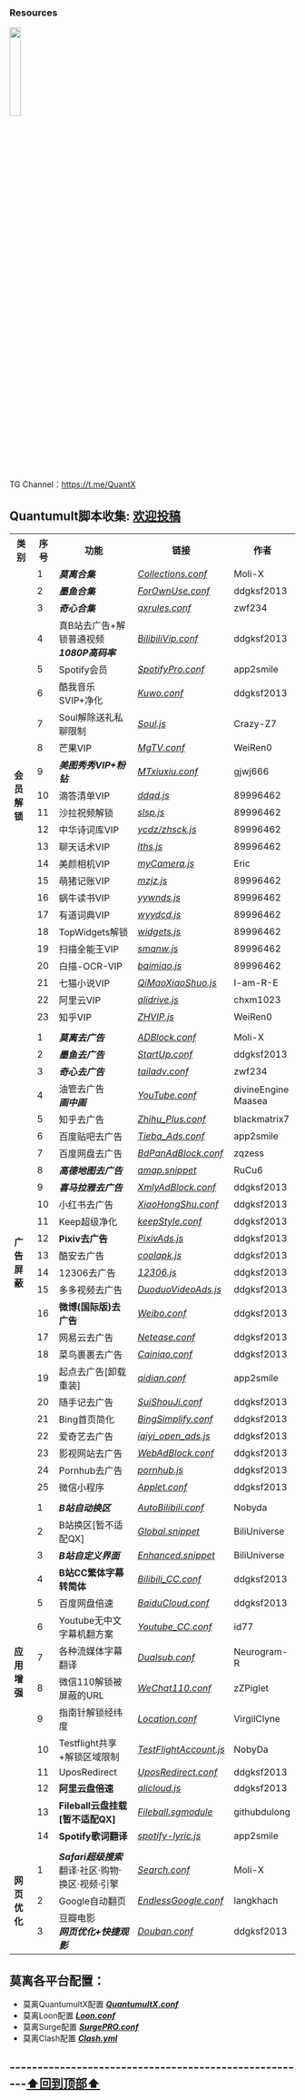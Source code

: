 ### Resources
<a href="https://t.me/GodMoliibot"><img src="https://raw.githubusercontent.com/Moli-X/Resources/main/Icon/Image/Hello.gif" width="20%" height="20%"></a>

TG Channel：https://t.me/QuantX

## Quantumult脚本收集: [欢迎投稿](https://t.me/Skill_XX )
<table>
    <tr> <th> 类别 </th> <th> 序号 </th> <th> 功能 </th> <th> 链接 </th> <th> 作者 </th> </tr >
	<tr>
		<td rowspan="23"><strong>会员解锁</strong></td>
		<td > 1 </td> <td ><strong> <em>莫离合集</em> </strong></td> <td ><a href="https://github.com/Moli-X/Resources/raw/main/Rewrite/Collections.conf"><em>Collections.conf</em></a></td><td>Moli-X</td>
    </tr>
	<tr>
		<td > 2 </td> <td > <strong><em>墨鱼合集</em> </strong></td> <td ><a href="https://github.com/ddgksf2013/dev/raw/master/ForOwnUse.conf"><em>ForOwnUse.conf</em></a></td><td>ddgksf2013</td>
    </tr>
	<tr>
		<td > 3 </td> <td > <strong><em>奇心合集</em> </strong></td> <td ><a href="https://github.com/zwf234/rules/raw/master/QuantumultX/qxrules.conf"><em>qxrules.conf</em></a></td><td>zwf234</td>
    </tr>
    <tr>
		<td > 4 </td> <td > 真B站去广告+解锁普通视频<br><strong><em>1080P高码率</em></strong> </td> <td ><a href="https://github.com/Moli-X/Resources/raw/main/Script/Bilibili/AD_Bilibili.conf"><em>BilibiliVip.conf</em></a></td><td>ddgksf2013</td>
    </tr>	
	<tr>
		<td > 5 </td> <td > Spotify会员 </td> <td ><a href="https://github.com/ddgksf2013/Rewrite/raw/master/UnlockVip/Spotify.conf"><em>SpotifyPro.conf</em></a></td><td>app2smile</td>
    </tr>
	<tr>
		<td > 6 </td> <td > 酷我音乐SVIP+净化 </td> <td ><a href="https://gist.githubusercontent.com/ddgksf2013/0f76e952f0c4a2579932f45a209b40c3/raw/Kuwo.conf"><em>Kuwo.conf</em></a></td><td>ddgksf2013</td>
    </tr>
	<tr>
		<td > 7 </td> <td > Soul解除送礼私聊限制 </td> <td ><a href="https://raw.githubusercontent.com/Crazy-Z7/Scrip/main/Soul.js"><em>Soul.js</em></a></td><td>Crazy-Z7</td>
    </tr>
	<tr>
		<td > 8 </td> <td > 芒果VIP </td> <td ><a href="https://github.com/Moli-X/Resources/raw/main/Rewrite/MgTV.conf"><em>MgTV.conf</em></a></td><td>WeiRen0</td>
    </tr>
	<tr>
		<td > 9 </td> <td > <strong><em>美图秀秀VIP+粉钻</em> </strong></td> <td ><a href="https://github.com/Moli-X/Resources/raw/main/Rewrite/MTxiuxiu.conf"><em>MTxiuxiu.conf</em></a></td><td>gjwj666</td>
    </tr>
	<tr>
		<td > 10 </td> <td > 滴答清单VIP </td> <td ><a href="https://raw.githubusercontent.com/89996462/Quantumult-X/main/ycdz/ddqd.js"><em>ddqd.js</em></a></td><td>89996462</td>
    </tr>
	<tr>
		<td > 11 </td> <td > 沙拉祝频解锁 </td> <td ><a href="https://raw.githubusercontent.com/89996462/Quantumult-X/main/ycdz/slsp.js"><em>slsp.js</em></a></td><td>89996462</td>
    </tr>
	<tr>
		<td > 12 </td> <td > 中华诗词库VIP </td> <td ><a href="https://raw.githubusercontent.com/89996462/Quantumult-X/main/ycdz/zhsck.js"><em>ycdz/zhsck.js</em></a></td><td>89996462</td>
    </tr>
	<tr>
		<td > 13 </td> <td > 聊天话术VIP </td> <td ><a href="https://raw.githubusercontent.com/89996462/Quantumult-X/main/ycdz/lths.js"><em>lths.js</em></a></td><td>89996462</td>
    </tr>
	<tr>
		<td > 14 </td> <td > 美颜相机VIP </td> <td ><a href="https://raw.githubusercontent.com/Alex0510/Eric/master/surge/Script/myCamera.js"><em>myCamera.js</em></a></td><td>Eric</td>
    </tr>
	<tr>
		<td > 15 </td> <td > 萌猪记账VIP </td> <td ><a href="https://raw.githubusercontent.com/89996462/Quantumult-X/main/ycdz/mzjz.js"><em>mzjz.js</em></a></td><td>89996462</td>
    </tr>
	<tr>
		<td > 16 </td> <td > 蜗牛读书VIP </td> <td ><a href="https://raw.githubusercontent.com/89996462/Quantumult-X/main/ycdz/yywnds.js"><em>yywnds.js</em></a></td><td>89996462</td>
    </tr>
	<tr>
		<td > 17 </td> <td > 有道词典VIP </td> <td ><a href="https://raw.githubusercontent.com/89996462/Quantumult-X/main/ycdz/wyydcd.js"><em>wyydcd.js</em></a></td><td>89996462</td>
    </tr>
	<tr>
		<td > 18 </td> <td > TopWidgets解锁 </td> <td ><a href="https://raw.githubusercontent.com/89996462/Quantumult-X/main/ycdz/widgets.js"><em>widgets.js</em></a></td><td>89996462</td>
    </tr>
	<tr>
		<td > 19 </td> <td > 扫描全能王VIP </td> <td ><a href="https://raw.githubusercontent.com/89996462/Quantumult-X/main/ycdz/smqnw.js"><em>smqnw.js</em></a></td><td>89996462</td>
    </tr>
	<tr>
		<td > 20 </td> <td > 白描-OCR-VIP </td> <td ><a href="https://raw.githubusercontent.com/89996462/Quantumult-X/main/ycdz/baimiao.js"><em>baimiao.js</em></a></td><td>89996462</td>
    </tr>
	<tr>
		<td > 21 </td> <td > 七猫小说VIP </td> <td ><a href="https://raw.githubusercontent.com/I-am-R-E/QuantumultX/main/JavaScript/QiMaoXiaoShuo.js"><em>QiMaoXiaoShuo.js</em></a></td><td>I-am-R-E</td>
    </tr>
	<tr>
		<td > 22 </td> <td > 阿里云VIP </td> <td ><a href="https://raw.githubusercontent.com/chxm1023/Rewrite/main/alidrive.js"><em>alidrive.js</em></a></td><td>chxm1023</td>
    </tr>
	<tr>
		<td > 23 </td> <td > 知乎VIP </td> <td ><a href="https://raw.githubusercontent.com/WeiRen0/Scripts/main/ZHVIP.js"><em>ZHVIP.js</em></a></td><td>WeiRen0</td>
    </tr>
	<tr>
		<td colspan="5">  </td>
    </tr>
    <tr>
		<td rowspan="25"><strong>广告屏蔽</strong></td>
		<td > 1 </td> <td > <strong><em>莫离去广告</em></strong> </td> <td ><a href="https://github.com/Moli-X/Resources/raw/main/Rewrite/ADBlock.conf"><em>ADBlock.conf</em></a></td><td>Moli-X</td>
    </tr>
    <tr>
		<td > 2 </td> <td > <strong><em>墨鱼去广告</em> </strong></td> <td ><a href="https://github.com/ddgksf2013/Rewrite/raw/master/AdBlock/StartUp.conf"><em>StartUp.conf</em></a></td><td>ddgksf2013</td>
    </tr>
    <tr>
		<td > 3 </td> <td > <strong><em>奇心去广告</em> </strong></td> <td ><a href="https://raw.githubusercontent.com/zwf234/rules/master/QuantumultX/tailadv.conf"><em>tailadv.conf</em></a></td><td>zwf234</td>  
    </tr>
    <tr>
		<td > 4 </td> <td > 油管去广告<br><strong><em>画中画</strong></em> </td> <td ><a href="https://github.com/Moli-X/Resources/raw/main/Rewrite/YouTube.conf"><em>YouTube.conf</em></a></td><td>divineEngine<br>Maasea</td>  
    </tr>
	<tr>
		<td > 5 </td> <td > 知乎去广告 </td> <td ><a href="https://raw.githubusercontent.com/blackmatrix7/ios_rule_script/master/script/zheye/zheye.snippet"><em>Zhihu_Plus.conf</em></a></td><td>blackmatrix7</td>  
    </tr>
	<tr>
		<td > 6 </td> <td > 百度贴吧去广告 </td> <td ><a href="https://github.com/app2smile/rules/raw/master/module/tieba-qx.conf"><em>Tieba_Ads.conf</em></a></td><td>app2smile</td>  
    </tr>
	<tr>
		<td > 7 </td> <td > 百度网盘去广告 </td> <td ><a href="https://raw.githubusercontent.com/zqzess/rule_for_quantumultX/master/QuantumultX/rewrite/MyRewrite.conf"><em>BdPanAdBlock.conf</em></a></td><td>zqzess</td>  
    </tr>
	<tr>
		<td > 8 </td> <td > <strong><em>高德地图去广告</em></strong> </td> <td ><a href="https://github.com/RuCu6/QuanX/raw/main/Rewrites/Cube/amap.snippet"><em>amap.snippet</em></a></td><td>RuCu6</td>  
    </tr>
	<tr>
		<td > 9 </td> <td > <strong><em>喜马拉雅去广告</strong></em> </td> <td ><a href="https://github.com/ddgksf2013/Rewrite/raw/master/AdBlock/Ximalaya.conf"><em>XmlyAdBlock.conf</em></a></td><td>ddgksf2013</td>  
    </tr>
	<tr>
		<td > 10 </td> <td > 小红书去广告</td> <td ><a href="https://github.com/ddgksf2013/Rewrite/raw/master/AdBlock/XiaoHongShu.conf"><em>XiaoHongShu.conf</em></a></td><td>ddgksf2013</td>  
    </tr>
	<tr>
		<td > 11 </td> <td > Keep超级净化</td> <td ><a href="https://github.com/ddgksf2013/Rewrite/raw/master/AdBlock/KeepStyle.conf"><em>keepStyle.conf</em></a></td><td>ddgksf2013</td>  
    </tr>
	<tr>
		<td > 12 </td> <td > <strong>Pixiv去广告 </strong></td> <td ><a href="https://github.com/ddgksf2013/Scripts/raw/master/pixivAds.js"><em>PixivAds.js</em></a></td><td>ddgksf2013</td>  
    </tr>
	<tr>
		<td > 13 </td> <td > 酷安去广告</td> <td ><a href="https://github.com/ddgksf2013/Scripts/raw/master/coolapk.js"><em>coolapk.js</em></a></td><td>ddgksf2013</td>  
    </tr>
	<tr>
		<td > 14 </td> <td > 12306去广告</td> <td ><a href="https://github.com/ddgksf2013/Scripts/raw/master/12306.js"><em>12306.js</em></a></td><td>ddgksf2013</td>  
    </tr>
	<tr>
		<td > 15 </td> <td > 多多视频去广告 </td> <td ><a href="https://raw.githubusercontent.com/ddgksf2013/Scripts/master/rrtv_json.js"><em>DuoduoVideoAds.js</em></a></td><td>ddgksf2013</td>  
    </tr>
	<tr>
		<td > 16 </td> <td > <strong>微博(国际版)去广告 </strong></td> <td ><a href="https://github.com/ddgksf2013/Rewrite/raw/master/AdBlock/Weibo.conf"><em>Weibo.conf</em></a></td><td>ddgksf2013</td>  
    </tr>
	<tr>
		<td > 17 </td> <td > 网易云去广告 </td> <td ><a href="https://github.com/ddgksf2013/Rewrite/raw/master/AdBlock/Netease.conf"><em>Netease.conf</em></a></td><td>ddgksf2013</td>  
    </tr>
	<tr>
		<td > 18 </td> <td > 菜鸟裹裹去广告 </td> <td ><a href="https://github.com/ddgksf2013/Rewrite/raw/master/AdBlock/Cainiao.conf"><em>Cainiao.conf</em></a></td><td>ddgksf2013</td>  
    </tr>
	<tr>
		<td > 19 </td> <td > 起点去广告[卸载重装] </td> <td ><a href="https://raw.githubusercontent.com/app2smile/rules/master/module/qidian.conf"><em>qidian.conf</em></a></td><td>app2smile</td>  
    </tr>
	<tr>
		<td > 20 </td> <td > 随手记去广告 </td> <td ><a href="https://github.com/ddgksf2013/Rewrite/raw/master/AdBlock/SuiShouJi.conf"><em>SuiShouJi.conf</em></a></td><td>ddgksf2013</td>  
    </tr>
	<tr>
		<td > 21 </td> <td > Bing首页简化 </td> <td ><a href="https://github.com/ddgksf2013/Rewrite/raw/master/AdBlock/BingSimplify.conf"><em>BingSimplify.conf</em></a></td><td>ddgksf2013</td>  
    </tr>
    <tr>
		<td > 22 </td> <td > 爱奇艺去广告 </td> <td ><a href="https://raw.githubusercontent.com/ddgksf2013/Scripts/master/iqiyi_open_ads.js"><em>iqiyi_open_ads.js</em></a></td><td>ddgksf2013</td>
    </tr>
	<tr>
		<td > 23 </td> <td > 影视网站去广告 </td> <td ><a href="https://github.com/ddgksf2013/Rewrite/raw/master/Html/WebAdBlock.conf"><em>WebAdBlock.conf</em></a></td><td>ddgksf2013</td>
    </tr>
	<tr>
		<td > 24 </td> <td > Pornhub去广告 </td> <td ><a href="https://raw.githubusercontent.com/ddgksf2013/Scripts/master/pornhub.js"><em>pornhub.js</em></a></td><td>ddgksf2013</td>
    </tr>
    <tr>
		<td > 25 </td> <td > 微信小程序 </td> <td ><a href="https://github.com/ddgksf2013/Rewrite/raw/master/AdBlock/Applet.conf"><em>Applet.conf</em></a></td><td>ddgksf2013</td>
    </tr>
	<tr>
		<td colspan="5">  </td>
    </tr>
	<tr>
		<td rowspan="14"><strong>应用增强</strong></td>
		<td > 1 </td> <td > <strong><em>B站自动换区</em></strong> </td> <td ><a href="https://github.com/Moli-X/Resources/blob/main/Rewrite/Bilibili/AutoBilibili.conf"><em>AutoBilibili.conf</em></a></td><td>Nobyda</td>
    </tr>
	<tr>
		<td > 2 </td> <td > B站换区[暂不适配QX] </td> <td ><a href="https://github.com/BiliUniverse/Universe/wiki/🌐-Global"><em>Global.snippet</em></a></td><td>BiliUniverse</td>
    </tr>
	<tr>
		<td > 3 </td> <td > <strong><em>B站自定义界面<em> </strong></td> <td ><a href="https://github.com/BiliUniverse/Universe/wiki/⚙-Enhanced"><em>Enhanced.snippet</em></a></td><td>BiliUniverse</td>
    </tr>
	<tr>
		<td > 4 </td> <td > <strong>B站CC繁体字幕转简体</strong> </td> <td ><a href="https://github.com/ddgksf2013/Rewrite/raw/master/Function/Bilibili_CC.conf"><em>Bilibili_CC.conf</em></a></td><td>ddgksf2013</td>
    </tr>
	<tr>
		<td > 5 </td> <td > 百度网盘倍速 </td> <td ><a href="https://github.com/ddgksf2013/Rewrite/raw/master/Function/BaiduCloud.conf"><em>BaiduCloud.conf</em></a></td><td>ddgksf2013</td>
    </tr>
	<tr>
		<td > 6 </td> <td > Youtube无中文字幕机翻方案 </td> <td ><a href="https://raw.githubusercontent.com/id77/QuantumultX/master/rewrite/Youtube_CC.conf#out=Hant"><em>Youtube_CC.conf</em></a></td><td>id77</td>
    </tr>
	<tr>
		<td > 7 </td> <td > 各种流媒体字幕翻译 </td> <td ><a href="https://raw.githubusercontent.com/Neurogram-R/Quantumult-X/main/snippet/Dualsub.snippet"><em>Dualsub.conf</em></a></td><td>Neurogram-R</td>
    </tr>
	<tr>
		<td > 8 </td> <td > 微信110解锁被屏蔽的URL </td> <td ><a href="https://github.com/zZPiglet/Task/raw/master/UnblockURLinWeChat.conf"><em>WeChat110.conf</em></a></td><td>zZPiglet</td>
    </tr>
	<tr>
		<td > 9 </td> <td > 指南针解锁经纬度 </td> <td ><a href="https://raw.githubusercontent.com/VirgilClyne/iRingo/main/qxrewrite/Location.qxrewrite"><em>Location.conf</em></a></td><td>VirgilClyne</td>
    </tr>
	<tr>
		<td > 10 </td> <td > Testflight共享+解锁区域限制 </td> <td ><a href="https://raw.githubusercontent.com/NobyDa/Script/master/TestFlight/TestFlightAccount.js"><em>TestFlightAccount.js</em></a></td><td>NobyDa</td>
    </tr>
	<tr>
		<td > 11 </td> <td > UposRedirect </td> <td ><a href="https://github.com/ddgksf2013/Rewrite/raw/master/Function/UposRedirect.conf"><em>UposRedirect.conf</em></a></td><td>ddgksf2013</td>
    </tr>
	<tr>
		<td > 12 </td> <td > <strong>阿里云盘倍速</strong> </td> <td ><a href="https://gist.githubusercontent.com/ddgksf2013/f4752e632fd3375ea2811985c5b635dc/raw/alicloud.js"><em>alicloud.js</em></a></td><td>ddgksf2013</td>
    </tr>
	<tr>
		<td > 13 </td> <td > <strong>Fileball云盘挂载[暂不适配QX]</strong> </td> <td ><a href="https://raw.githubusercontent.com/githubdulong/Script/master/Surge/Fileball.sgmodule"><em>Fileball.sgmodule</em></a></td><td>githubdulong</td>
    </tr>
	<tr>
		<td > 14 </td> <td > <strong>Spotify歌词翻译 </strong></td> <td ><a href="https://raw.githubusercontent.com/app2smile/rules/master/js/spotify-lyric.js"><em>spotify-lyric.js</em></a></td><td>app2smile</td>
    </tr>
	<tr>
		<td colspan="5">  </td>
    </tr>
	<tr>
		<td rowspan="3"><strong>网页优化</strong></td>
		<td > 1 </td> <td > <strong><em>Safari超级搜索</em></strong><br>翻译·社区·购物·换区·视频·引擎  </td> <td ><a href="https://raw.githubusercontent.com/Moli-X/Resources/main/Rewrite/Search.conf"><em>Search.conf</em></a></td><td>Moli-X</td>
    </tr>
	<tr>
		<td > 2 </td> <td > Google自动翻页 </td> <td ><a href="https://github.com/ddgksf2013/Rewrite/raw/master/Html/EndlessGoogle.conf"><em>EndlessGoogle.conf</em></a></td><td>langkhach</td>
    </tr>
	<tr>
		<td > 3 </td> <td > 豆瓣电影<br><strong><em>网页优化+快捷观影</em></strong>  </td> <td ><a href="https://github.com/ddgksf2013/Rewrite/raw/master/Html/Douban.conf"><em>Douban.conf</em></a></td><td>ddgksf2013</td>
    </tr>
</table>

## 莫离各平台配置：
* 莫离QuantumultX配置 [***QuantumultX.conf***](https://raw.githubusercontent.com/Moli-X/Resources/main/Rewrite/QuantumultX.conf) 
* 莫离Loon配置 [***Loon.conf***](https://raw.githubusercontent.com/Moli-X/Resources/main/Loon/Loon.conf) 
* 莫离Surge配置 [***SurgePRO.conf***](https://github.com/Moli-X/Resources/raw/main/Surge/SurgePRO.conf) 
* 莫离Clash配置 [***Clash.yml***](https://raw.githubusercontent.com/Moli-X/Resources/main/Clash/Clash.yml) 

## ------------------------------------------------------[⬆️回到顶部⬆️](#readme)	
